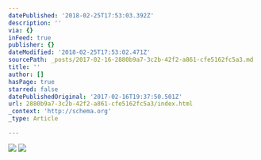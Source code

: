 ```yaml
---
datePublished: '2018-02-25T17:53:03.392Z'
description: ''
via: {}
inFeed: true
publisher: {}
dateModified: '2018-02-25T17:53:02.471Z'
sourcePath: _posts/2017-02-16-2880b9a7-3c2b-42f2-a861-cfe5162fc5a3.md
title: ''
author: []
hasPage: true
starred: false
datePublishedOriginal: '2017-02-16T19:37:50.501Z'
url: 2880b9a7-3c2b-42f2-a861-cfe5162fc5a3/index.html
_context: 'http://schema.org'
_type: Article

---
```

![](https://the-grid-user-content.s3-us-west-2.amazonaws.com/e9e35181-8d81-42a1-a87e-3a6d043279b7.jpg)
![](https://the-grid-user-content.s3-us-west-2.amazonaws.com/3be75405-ca86-4d44-a881-455755856975.jpg)